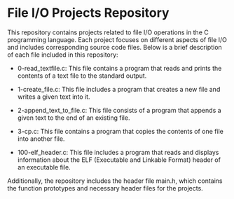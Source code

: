 # File I/O Projects Repository

This repository contains projects related to file I/O operations in the C programming language. Each project focuses on different aspects of file I/O and includes corresponding source code files. Below is a brief description of each file included in this repository:

* 0-read_textfile.c: This file contains a program that reads and prints the contents of a text file to the standard output.

* 1-create_file.c: This file includes a program that creates a new file and writes a given text into it.

* 2-append_text_to_file.c: This file consists of a program that appends a given text to the end of an existing file.

* 3-cp.c: This file contains a program that copies the contents of one file into another file.

* 100-elf_header.c: This file includes a program that reads and displays information about the ELF (Executable and Linkable Format) header of an executable file.

Additionally, the repository includes the header file main.h, which contains the function prototypes and necessary header files for the projects.
